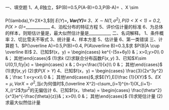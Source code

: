 一、填空题
 1、$A,B$独立，$P(B)=0.5,P(A-B)=0.3,P(B-A)=
$___________
 2、$X \sim P(\lambda),Y=2X+3,$则  $E(Y)=$____________$,Var(Y)=$___________
 3、$X \sim N(1,\sigma^2),P(0<X<1)=0.2,P(X>0)=$_____________
 4、泊松分布的特征方程
 5、评价估计量的标准
 6、为总体的样本，则矩估计量是，最大似然估计量是___________
 二、名词解释。
 1、条件概率
 2、切比雪夫不等式
 3、统计量
 4、样本方差
 5、估计量
 6、第一类错误
 三、计算题
 1、$P(\overline A)=0.5,P(B)=0.4, P(A\overline B)=0.3,$求 $P(B|A \cup \overline B)$
 2、已知$f(x，y) = \begin{cases} ke^{-(5x+6y)} &；x>0,y>0\\ 0 &； 其他\end{cases}$
 (1)求$k$
 (2)求联合分布函数$F(x,y)$
 3、已知$X\sim U(0,1),f(y|x) = \begin{cases} x &；0<y<\frac{1}{x}\\ 0 &； 其他\end{cases}$
 (1)求$f(x,y)$
 (2)求$P(X>Y)$
 4、已知$f(x，y) = \begin{cases} \frac{3}{2x^3y^2} &；\frac 1 x<y<x\\ 0 &； 其他\end{cases}$,求$E(Y),E()\frac {1}{XY}$
 5、$EX=\mu,VarX=\sigma^2,$当$c$为何值时$,(\overline X^2)-c\sum_{i=1}^{n-1}(X_{i+1}-X_i)^2$为$\mu^2$的无偏估计
 6、已知$f(x，\theta) = \begin{cases} \frac{\theta^2}{x^3}e^{-\frac{\theta}{z}}&；x>0\\ 0 &； 其他\end{cases}$
 (1)求矩估计量
 (2)求最大似然估计量
 
